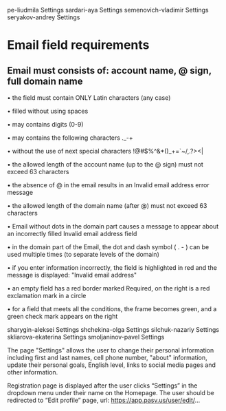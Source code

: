 pe-liudmila	Settings
sardari-aya	Settings
semenovich-vladimir	Settings
seryakov-andrey	Settings

# Email field requirements

## Email must consists of: account name, @ sign, full domain name

• the field must contain ONLY Latin characters (any case)

• filled without using spaces

• may contains digits (0-9)

• may contains the following characters ._-+ 

• without the use of next special characters !@#$%^&*()_+=`~/\,.?><|

• the allowed length of the account name (up to the @ sign) must not exceed 63 characters

• the absence of @ in the email results in an Invalid email address error message

• the allowed length of the domain name (after @) must not exceed 63 characters

• Email without dots in the domain part causes a message to appear about an incorrectly filled
Invalid email address field

• in the domain part of the Email, the dot and dash symbol ( . - ) can be used multiple times 
(to separate levels of the domain)

• if you enter information incorrectly, the field is highlighted in red and the message is displayed:
"Invalid email address"

• an empty field has a red border marked Required, on the right is a red exclamation mark in a circle

• for a field that meets all the conditions, the frame becomes green, and a green check mark
appears on the right




sharygin-aleksei	Settings
shchekina-olga	Settings
silchuk-nazariy	Settings
skliarova-ekaterina	Settings
smoljaninov-pavel	Settings

The page "Settings" allows the user to change their personal information including first and last names, cell phone number, "about" information, update their personal goals, English level, links to social media pages and other information. 

Registration page is displayed after the user clicks “Settings” in the dropdown menu under their name on the Homepage. The user should be redirected to “Edit profile” page, url: https://app.pasv.us/user/edit/...
